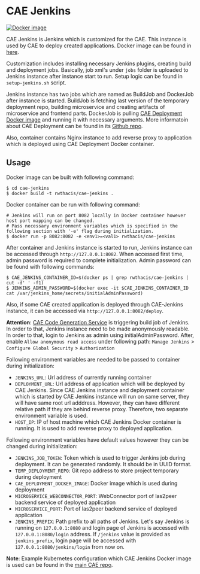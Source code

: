 # CAE Jenkins

[![Docker image][docker-build-image]][docker-repo]

CAE Jenkins is Jenkins which is customized for the CAE. This instance is used by CAE to deploy created applications. Docker image can be found in [here][docker-repo].

Customization includes installing necessary Jenkins plugins, creating build and deployment jobs. Basically, job xml's under `jobs` folder is uploaded to Jenkins instance after instance start to run. Setup logic can be found in `setup-jenkins.sh` script.

Jenkins instance has two jobs which are named as BuildJob and DockerJob after instance is started. BuildJob is fetching last version of the temporary deployment repo, building microservice and creating artifacts of microservice and frontend parts.
DockerJob is pulling [CAE Deployment Docker image][cae-deployment-docker-repo] and running it with necessary arguments. More informatoin about CAE Deployment can be found in its [Github repo][cae-deployment-github-repo].

Also, container contains Nginx instance to add reverse proxy to application which is deployed using CAE Deployment Docker container.

## Usage
Docker image can be built with following command:
```
$ cd cae-jenkins
$ docker build -t rwthacis/cae-jenkins .
```

Docker container can be run with following command:
```
# Jenkins will run on port 8082 locally in Docker container however host port mapping can be changed.
# Pass necessary environment variables which is specified in the following section with '-e' flag during initialization.
$ docker run -p 8082:8082 -e <env1>=<val1> rwthacis/cae-jenkins
```

After container and Jenkins instance is started to run, Jenkins instance can be accessed through `http://127.0.0.1:8082`. When accessed first time, admin password is required to complete initialization. Admin password can be found with following commands:
```
$ CAE_JENKINS_CONTAINER_ID=$(docker ps | grep rwthacis/cae-jenkins | cut -d' ' -f1)
$ JENKINS_ADMIN_PASSWORD=$(docker exec -it $CAE_JENKINS_CONTAINER_ID cat /var/jenkins_home/secrets/initialAdminPassword)
```

Also, if some CAE created application is deployed through CAE-Jenkins instance, it can be accessed via `http://127.0.0.1:8082/deploy`.

**Attention**: [CAE Code Generation Service][cae-code-generation-service] is triggering build job of Jenkins. In order to that, Jenkins instance need to be made anonymously readable. In order to that, login to Jenkins as admin using initialAdminPassword. After, enable `Allow anonymous read access` under following path: `Manage Jenkins` > `Configure Global Security` > `Authorization` 

Following environment variables are needed to be passed to container during initialization:
* `JENKINS_URL`: Url address of currently running container
* `DEPLOYMENT_URL`: Url address of application which will be deployed by CAE Jenkins. Since CAE Jenkins instance and deployment container which is started by CAE Jenkins instance will run on same server, they will have same root url adddress. However, they can have different relative path if they are behind reverse proxy. Therefore, two separate environment variable is used.
* `HOST_IP`: IP of host machine which CAE Jenkins Docker container is running. It is used to add reverse proxy to deployed application.

Following environment variables have default values however they can be changed during initialization:
* `JENKINS_JOB_TOKEN`: Token which is used to trigger Jenkins job during deployment. It can be generated randomly. It should be in UUID format.
* `TEMP_DEPLOYMENT_REPO`: Git repo address to store project temporary during deployment
* `CAE_DEPLOYMENT_DOCKER_IMAGE`: Docker image which is used during deployment
* `MICROSERVICE_WEBCONNECTOR_PORT`: WebConnector port of las2peer backend service of deployed application
* `MICROSERVICE_PORT`: Port of las2peer backend service of deployed application
* `JENKINS_PREFIX`: Path prefix to all paths of Jenkins. Let's say Jenkins is running on `127.0.0.1:8080` and login page of Jenkins is accessed with `127.0.0.1:8080/login` address. If `/jenkins` value is provided as `jenkins_prefix`, login page will be accessed with `127.0.0.1:8080/jenkins/login` from now on.

**Note**: Example Kubernetes configuration which CAE Jenkins Docker image is used can be found in the [main CAE repo][cae-main-repo].

 
[docker-build-image]: https://img.shields.io/docker/cloud/build/rwthacis/cae-jenkins
[docker-repo]: https://hub.docker.com/r/rwthacis/cae-jenkins
[cae-deployment-docker-repo]: https://hub.docker.com/r/rwthacis/cae-deployment
[cae-deployment-github-repo]: https://github.com/rwth-acis/cae-deployment
[cae-main-repo]: https://github.com/rwth-acis/CAE/
[cae-code-generation-service]: https://github.com/rwth-acis/CAE-Code-Generation-Service
